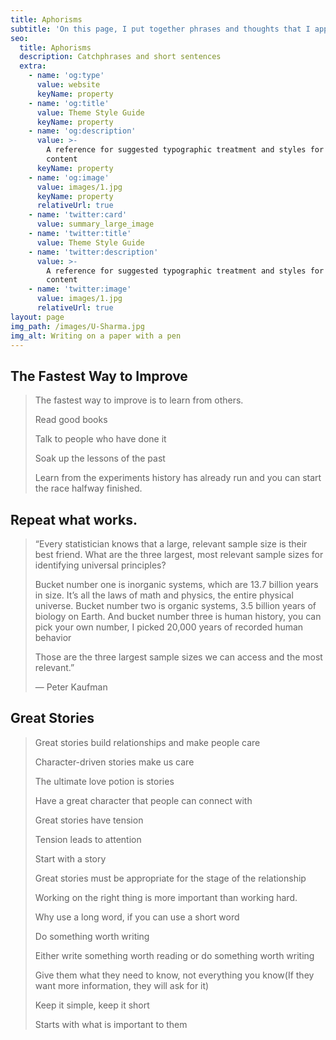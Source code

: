 ```yaml
---
title: Aphorisms
subtitle: 'On this page, I put together phrases and thoughts that I appreciate'
seo:
  title: Aphorisms
  description: Catchphrases and short sentences
  extra:
    - name: 'og:type'
      value: website
      keyName: property
    - name: 'og:title'
      value: Theme Style Guide
      keyName: property
    - name: 'og:description'
      value: >-
        A reference for suggested typographic treatment and styles for your
        content
      keyName: property
    - name: 'og:image'
      value: images/1.jpg
      keyName: property
      relativeUrl: true
    - name: 'twitter:card'
      value: summary_large_image
    - name: 'twitter:title'
      value: Theme Style Guide
    - name: 'twitter:description'
      value: >-
        A reference for suggested typographic treatment and styles for your
        content
    - name: 'twitter:image'
      value: images/1.jpg
      relativeUrl: true
layout: page
img_path: /images/U-Sharma.jpg
img_alt: Writing on a paper with a pen
---
```

## The Fastest Way to Improve

> The fastest way to improve is to learn from others.
>
> Read good books
>
> Talk to people who have done it
>
> Soak up the lessons of the past
>
> Learn from the experiments history has already run and you can start the race halfway finished.

## Repeat what works.

> “Every statistician knows that a large, relevant sample size is their best friend.
> What are the three largest, most relevant sample sizes for identifying universal principles?
>
> Bucket number one is inorganic systems, which are 13.7 billion years in size. It’s all the laws of math and physics, the entire physical universe. Bucket number two is organic systems, 3.5 billion years of biology on Earth. And bucket number three is human history, you can pick your own number, I picked 20,000 years of recorded human behavior
>
> Those are the three largest sample sizes we can access and the most relevant.”
>
> — Peter Kaufman

## Great Stories

> Great stories build relationships and make people care
>
> Character-driven stories make us care
>
> The ultimate love potion is stories
>
> Have a great character that people can connect with
>
> Great stories have tension
>
> Tension leads to attention
>
> Start with a story
>
> Great stories must be appropriate for the stage of the relationship
>
> Working on the right thing is more important than working hard.
>
> Why use a long word, if you can use a short word
>
> Do something worth writing
>
> Either write something worth reading or do something worth writing
>
> Give them what they need to know, not everything you know(If they want more information, they will ask for it)
>
> Keep it simple, keep it short
>
> Starts with what is important to them

